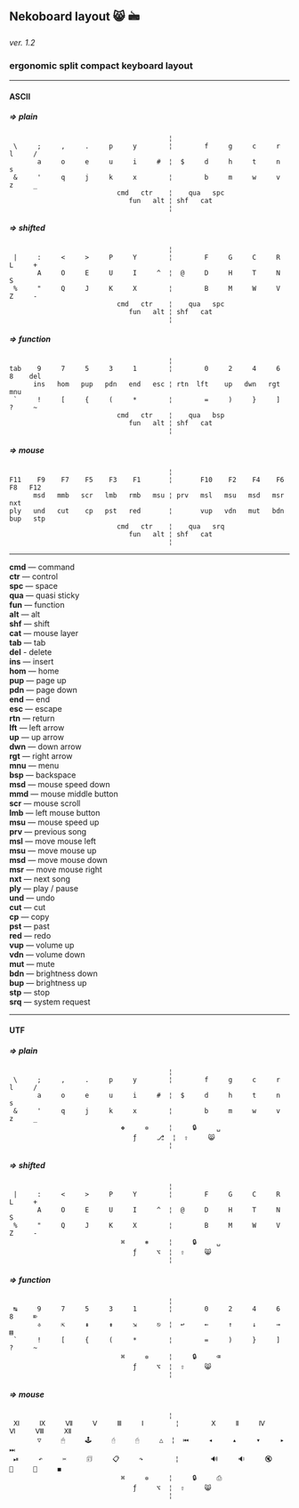 ## Nekoboard layout 😸 🖮

*ver. 1.2*

### ergonomic split compact keyboard layout

***

#### ASCII

##### => plain

                                            ¦
     \     ;     ,     .     p     y        ¦        f     g     c     r     l     /
           a     o     e     u     i     #  ¦  $     d     h     t     n     s
     &     '     q     j     k     x        ¦        b     m     w     v     z     _
                               cmd   ctr    ¦    qua   spc
                                  fun   alt ¦ shf   cat
                                            ¦

##### => shifted

                                            ¦
     |     :     <     >     P     Y        ¦        F     G     C     R     L     +
           A     O     E     U     I     ^  ¦  @     D     H     T     N     S
     %     "     Q     J     K     X        ¦        B     M     W     V     Z     -
                               cmd   ctr    ¦    qua   spc
                                  fun   alt ¦ shf   cat
                                            ¦

##### => function

                                            ¦
    tab    9     7     5     3     1        ¦        0     2     4     6     8    del
          ins   hom   pup   pdn   end   esc ¦ rtn  lft    up   dwn   rgt   mnu
     `     !     [     {     (     *        ¦        =     )     }     ]     ?     ~
                               cmd   ctr    ¦    qua   bsp
                                  fun   alt ¦ shf   cat
                                            ¦

##### => mouse

                                            ¦
    F11    F9    F7    F5    F3    F1       ¦       F10    F2    F4    F6    F8   F12
          msd   mmb   scr   lmb   rmb   msu ¦ prv   msl   msu   msd   msr   nxt
    ply   und   cut    cp   pst   red       ¦       vup   vdn   mut   bdn   bup   stp
                               cmd   ctr    ¦    qua   srq
                                  fun   alt ¦ shf   cat
                                            ¦

***

**cmd** — command  
**ctr** — control  
**spc** — space  
**qua** — quasi sticky  
**fun** — function  
**alt** — alt  
**shf** — shift  
**cat** — mouse layer  
**tab** — tab  
**del** - delete  
**ins** — insert  
**hom** — home  
**pup** — page up  
**pdn** — page down  
**end** — end  
**esc** — escape  
**rtn** — return  
**lft** — left arrow  
**up**  — up arrow  
**dwn** — down arrow  
**rgt** — right arrow  
**mnu** — menu  
**bsp** — backspace  
**msd** — mouse speed down  
**mmd** — mouse middle button  
**scr** — mouse scroll  
**lmb** — left mouse button  
**msu** — mouse speed up  
**prv** — previous song  
**msl** — move mouse left  
**msu** — move mouse up  
**msd** — move mouse down  
**msr** — move mouse right  
**nxt** — next song  
**ply** — play / pause  
**und** — undo  
**cut** — cut  
**cp**  — copy  
**pst** — past  
**red** — redo  
**vup** — volume up  
**vdn** — volume down  
**mut** — mute  
**bdn** — brightness down  
**bup** — brightness up  
**stp** — stop  
**srq** — system request  

***

#### UTF

##### => plain

                                            ¦
     \     ;     ,     .     p     y        ¦        f     g     c     r     l     /
           a     o     e     u     i     #  ¦  $     d     h     t     n     s
     &     '     q     j     k     x        ¦        b     m     w     v     z     _
                                ❖     ✲     ¦     🔒     ␣
                                   ƒ     ⎇  ¦  ⇧     😸
                                            ¦

##### => shifted

                                            ¦
     |     :     <     >     P     Y        ¦        F     G     C     R     L     +
           A     O     E     U     I     ^  ¦  @     D     H     T     N     S
     %     "     Q     J     K     X        ¦        B     M     W     V     Z     -
                                ⌘     ⎈     ¦     🔒     ␣
                                   ƒ     ⌥  ¦  ⇧     😸
                                            ¦

##### => function

                                            ¦
     ↹     9     7     5     3     1        ¦        0     2     4     6     8     ⌦
           ⎀     ⇱     ⇞     ⇟     ⇲     ⎋  ¦  ↩     ←     ↑     ↓     →     ▤
     `     !     [     {     (     *        ¦        =     )     }     ]     ?     ~
                                ⌘     ✲     ¦     🔒     ⌫
                                   ƒ     ⌥  ¦  ⇧     😸
                                            ¦

##### => mouse

                                            ¦
     Ⅺ     Ⅸ     Ⅶ     Ⅴ     Ⅲ     Ⅰ        ¦        Ⅹ     Ⅱ     Ⅳ     Ⅵ     Ⅷ     Ⅻ
           ▽     🖱     🕹     🖯     🖰     △  ¦  ⏮     ◂     ▴     ▾     ▸     ⏭
     ⏯     ↶     ✂     🗊     📋     ↷        ¦        🔊     🔉     🔇     🔅     🔆     ◼
                                ⌘     ✲     ¦     🔒     ⎙
                                   ƒ     ⌥  ¦  ⇧     😸
                                            ¦

